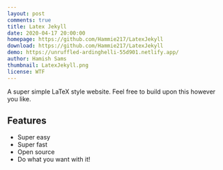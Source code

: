 ```yaml
---
layout: post
comments: true
title: Latex Jekyll
date: 2020-04-17 20:00:00
homepage: https://github.com/Hammie217/LatexJekyll
download: https://github.com/Hammie217/LatexJekyll
demo: https://unruffled-ardinghelli-55d901.netlify.app/
author: Hamish Sams
thumbnail: LatexJekyll.png
license: WTF
---
```


A super simple LaTeX style website. Feel free to build upon this however you like.

## Features

* Super easy
* Super fast
* Open source
* Do what you want with it!
